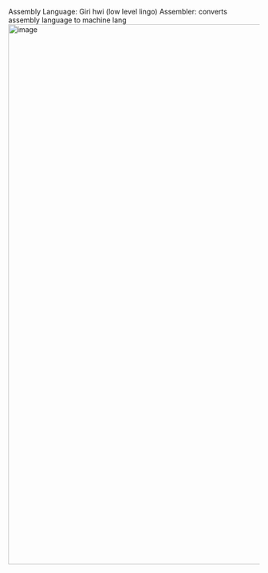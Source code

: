 Assembly Language: Giri hwi (low level lingo)
Assembler: converts assembly language to machine lang
<img width="1920" height="1080" alt="image" src="https://github.com/user-attachments/assets/a745e388-cf99-450a-a0ff-92b3766758a1" />
